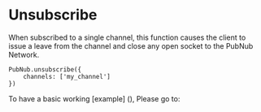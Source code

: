# Unsubscribe

When subscribed to a single channel, this function causes the client to issue a leave from the channel and close any open socket to the PubNub Network. 

```
PubNub.unsubscribe({
	channels: ['my_channel']
})
```

To have a basic working [example] (), Please go to: 
